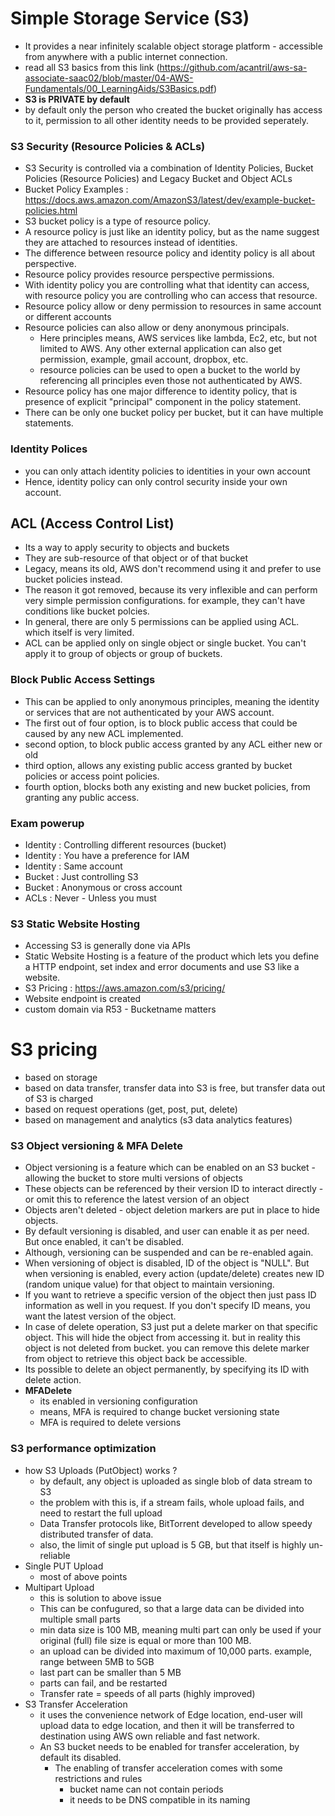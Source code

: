 # Simple Storage Service (S3)
- It provides a near infinitely scalable object storage platform - accessible from anywhere with a public internet connection.
- read all S3 basics from this link (https://github.com/acantril/aws-sa-associate-saac02/blob/master/04-AWS-Fundamentals/00_LearningAids/S3Basics.pdf)
- **S3 is PRIVATE by default**
- by default only the person who created the bucket originally has access to it, permission to all other identity needs to be provided seperately.


### S3 Security (Resource Policies & ACLs)
- S3 Security is controlled via a combination of Identity Policies, Bucket Policies (Resource Policies) and Legacy Bucket and Object ACLs
- Bucket Policy Examples : https://docs.aws.amazon.com/AmazonS3/latest/dev/example-bucket-policies.html
- S3 bucket policy is a type of resource policy.
- A resource policy is just like an identity policy, but as the name suggest they are attached to resources instead of identities.
- The difference between resource policy and identity policy is all about perspective.
- Resource policy provides resource perspective permissions.
- With identity policy you are controlling what that identity can access, with resource policy you are controlling who can access that resource.
- Resource policy allow or deny permission to resources in same account or different accounts
- Resource policies can also allow or deny anonymous principals. 
  - Here principles means, AWS services like lambda, Ec2, etc, but not limited to AWS. Any other external application can also get permission, example, gmail account, dropbox, etc.
  - resource policies can be used to open a bucket to the world by referencing all principles even those not authenticated by AWS.
- Resource policy has one major difference to identity policy, that is presence of explicit "principal" component in the policy statement.
- There can be only one bucket policy per bucket, but it can have multiple statements.

### Identity Polices
- you can only attach identity policies to identities in your own account
- Hence, identity policy can only control security inside your own account.


## ACL (Access Control List)
- Its a way to apply security to objects and buckets
- They are sub-resource of that object or of that bucket
- Legacy, means its old, AWS don't recommend using it and prefer to use bucket policies instead.
- The reason it got removed, because its very inflexible and can perform very simple permission configurations. for example, they can't have conditions like bucket polcies.
- In general, there are only 5 permissions can be applied using ACL. which itself is very limited.
- ACL can be applied only on single object or single bucket. You can't apply it to group of objects or group of buckets.

### Block Public Access Settings
- This can be applied to only anonymous principles, meaning the identity or services that are not authenticated by your AWS account.
- The first out of four option, is to block public access that could be caused by any new ACL implemented.
- second option, to block public access granted by any ACL either new or old
- third option, allows any existing public access granted by bucket policies or access point policies. 
- fourth option, blocks both any existing and new bucket policies, from granting any public access.

### Exam powerup 
- Identity : Controlling different resources (bucket)
- Identity : You have a preference for IAM
- Identity : Same account
- Bucket : Just controlling S3
- Bucket : Anonymous or cross account
- ACLs : Never - Unless you must

### S3 Static Website Hosting
- Accessing S3 is generally done via APIs
- Static Website Hosting is a feature of the product which lets you define a HTTP endpoint, set index and error documents and use S3 like a website.
- S3 Pricing : https://aws.amazon.com/s3/pricing/
- Website endpoint is created
- custom domain via R53 - Bucketname matters

# S3 pricing
- based on storage
- based on data transfer, transfer data into S3 is free, but transfer data out of S3 is charged
- based on request operations (get, post, put, delete)
- based on management and analytics (s3 data analytics features)

### S3 Object versioning & MFA Delete
- Object versioning is a feature which can be enabled on an S3 bucket - allowing the bucket to store multi versions of objects
- These objects can be referenced by their version ID to interact directly - or omit this to reference the latest version of an object
- Objects aren't deleted - object deletion markers are put in place to hide objects.
- By default versioning is disabled, and user can enable it as per need. But once enabled, it can't be disabled.
- Although, versioning can be suspended and can be re-enabled again.
- When versioning of object is disabled, ID of the object is "NULL". But when versioning is enabled, every action (update/delete) creates new ID (random unique value) for that object to maintain versioning.
- If you want to retrieve a specific version of the object then just pass ID information as well in you request. If you don't specify ID means, you want the latest version of the object.
- In case of delete operation, S3 just put a delete marker on that specific object. This will hide the object from accessing it. but in reality this object is not deleted from bucket. you can remove this delete marker from object to retrieve this object back be accessible.
- Its possible to delete an object permanently, by specifying its ID with delete action.
- **MFADelete** 
  - its enabled in versioning configuration
  - means, MFA is required to change bucket versioning state
  - MFA is required to delete versions

### S3 performance optimization
- how S3 Uploads (PutObject) works ?
  - by default, any object is uploaded as single blob of data stream to S3
  - the problem with this is, if a stream fails, whole upload fails, and need to restart the full upload
  - Data Transfer protocols like, BitTorrent developed to allow speedy distributed transfer of data.
  - also, the limit of single put upload is 5 GB, but that itself is highly un-reliable
- Single PUT Upload
  - most of above points
- Multipart Upload
  - this is solution to above issue
  - This can be confugured, so that a large data can be divided into multiple small parts
  - min data size is 100 MB, meaning multi part can only be used if your original (full) file size is equal or more than 100 MB.
  - an upload can be divided into maximum of 10,000 parts. example, range between 5MB to 5GB
  - last part can be smaller than 5 MB
  - parts can fail, and be restarted
  - Transfer rate = speeds of all parts (highly improved)
- S3 Transfer Acceleration
  - it uses the convenience network of Edge location, end-user will upload data to edge location, and then it will be transferred to destination using AWS own reliable and fast network.
  - An S3 bucket needs to be enabled for transfer acceleration, by default its disabled.
    - The enabling of transfer acceleration comes with some restrictions and rules
      - bucket name can not contain periods
      - it needs to be DNS compatible in its naming



